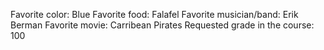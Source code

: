 Favorite color: Blue
Favorite food: Falafel
Favorite musician/band: Erik Berman 
Favorite movie: Carribean Pirates
Requested grade in the course: 100 
